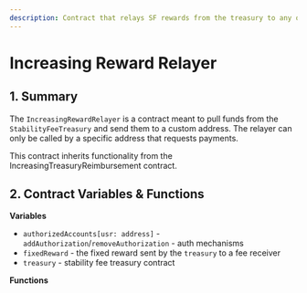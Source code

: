 ```yaml
---
description: Contract that relays SF rewards from the treasury to any other address
---
```


# Increasing Reward Relayer

## 1. Summary <a id="1-introduction-summary"></a>

The `IncreasingRewardRelayer` is a contract meant to pull funds from the `StabilityFeeTreasury` and send them to a custom address. The relayer can only be called by a specific address that requests payments.

This contract inherits functionality from the IncreasingTreasuryReimbursement contract.

## 2. Contract Variables & Functions <a id="2-contract-details"></a>

**Variables**

* `authorizedAccounts[usr: address]` - `addAuthorization`/`removeAuthorization` - auth mechanisms
* `fixedReward` - the fixed reward sent by the `treasury` to a fee receiver
* `treasury` - stability fee treasury contract

**Functions**


